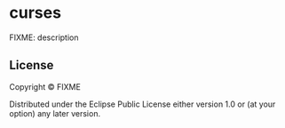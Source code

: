 # curses

FIXME: description

## License

Copyright ©  FIXME

Distributed under the Eclipse Public License either version 1.0 or (at
your option) any later version.
